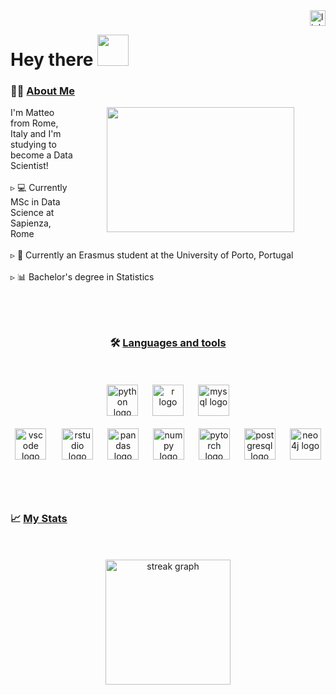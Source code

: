 <a href="https://www.linkedin.com/in/matteo-candi-59411b215/" target="_blank">
  <img src="https://img.shields.io/static/v1?message=LinkedIn&logo=linkedin&label=&color=0077B5&logoColor=white&labelColor=&style=for-the-badge" height="25" alt="linkedin logo" align="right"  />
</a>
<h1> Hey there <img src="https://github.com/Matteo-Candi/Matteo-Candi/assets/114286004/19fb8f5c-6430-4c37-b769-d6c3c6ace752" height="50" /> </h1>

###


<h3 align="left" >👩‍💻  <ins>About Me </ins></h3>

<div>
  <img height="200" width="300" src="https://github.com/Matteo-Candi/Matteo-Candi/assets/114286004/c2577c2d-c1ce-4479-80c8-897660c969f3" align="right" hspace="50" />
  <p align="left">I'm Matteo from Rome, Italy and I'm studying to become a Data Scientist!<br><br> ▹ 💻 Currently MSc in Data Science at Sapienza, Rome<br><br> ▹ 🛫 Currently an Erasmus student at the University of Porto, Portugal<br><br> ▹ 📊 Bachelor's degree in Statistics</p>
</div>

###


<br><br>
<h3 align="center">🛠 <ins>Languages and tools</ins></h3>

<div>
  <br><br>
  <div align="center">
    <img src="https://cdn.jsdelivr.net/gh/devicons/devicon/icons/python/python-original.svg" height="50" alt="python logo"  />
    <img width="15" />
    <img src="https://cdn.jsdelivr.net/gh/devicons/devicon/icons/r/r-original.svg" height="50" alt="r logo"  />
    <img width="15" />
    <img src="https://cdn.jsdelivr.net/gh/devicons/devicon/icons/mysql/mysql-original-wordmark.svg" height="50" alt="mysql logo"  />
  </div>
  <br>
  
  <div align="center">
    <img src="https://cdn.jsdelivr.net/gh/devicons/devicon/icons/vscode/vscode-original.svg" height="50" alt="vscode logo"  />
    <img width="17" />
    <img src="https://cdn.jsdelivr.net/gh/devicons/devicon/icons/rstudio/rstudio-original.svg" height="50" alt="rstudio logo"  />
    <img width="15" />
    <img src="https://cdn.jsdelivr.net/gh/devicons/devicon/icons/pandas/pandas-original-wordmark.svg" height="50" alt="pandas logo"  />
    <img width="15" />
    <img src="https://cdn.jsdelivr.net/gh/devicons/devicon/icons/numpy/numpy-original-wordmark.svg" height="50" alt="numpy logo"  />
    <img width="15" />
    <img src="https://cdn.jsdelivr.net/gh/devicons/devicon/icons/pytorch/pytorch-plain-wordmark.svg" height="50" alt="pytorch logo"  />
    <img width="15" />
    <img src="https://cdn.jsdelivr.net/gh/devicons/devicon/icons/postgresql/postgresql-plain-wordmark.svg" height="50" alt="postgresql logo"  />
    <img width="15" />
    <img src="https://cdn.jsdelivr.net/gh/devicons/devicon/icons/neo4j/neo4j-original-wordmark.svg" height="50" alt="neo4j logo"  />
  </div>
</div>

###

<br><br>
<h3 align="left">📈   <ins>My Stats</ins> </h3>
<br><br>

<div align="center">
  <img src="https://github-readme-stats.vercel.app/api?username=Matteo-Candi&theme=dark&show_icons=true" height="200" alt="streak graph"  />
</div>


